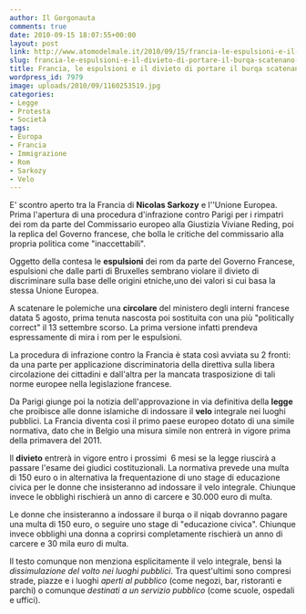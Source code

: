 ```yaml
---
author: Il Gorgonauta
comments: true
date: 2010-09-15 18:07:55+00:00
layout: post
link: http://www.atomodelmale.it/2010/09/15/francia-le-espulsioni-e-il-divieto-di-portare-il-burqa-scatenano-le-polemiche/
slug: francia-le-espulsioni-e-il-divieto-di-portare-il-burqa-scatenano-le-polemiche
title: Francia, le espulsioni e il divieto di portare il burqa scatenano le polemiche.
wordpress_id: 7979
image: uploads/2010/09/1160253519.jpg
categories:
- Legge
- Protesta
- Società
tags:
- Europa
- Francia
- Immigrazione
- Rom
- Sarkozy
- Velo
---
```



E' scontro aperto tra la Francia di **Nicolas Sarkozy** e l''Unione Europea. Prima l'apertura di una procedura d'infrazione contro Parigi per i rimpatri dei rom da parte del Commissario europeo alla Giustizia Viviane Reding, poi  la replica del Governo francese, che bolla le critiche del commissario alla propria politica come "inaccettabili".

Oggetto della contesa le **espulsioni** dei rom da parte del Governo Francese, espulsioni che dalle parti di Bruxelles sembrano violare il divieto di discriminare sulla base delle origini etniche,uno dei valori si cui basa la stessa Unione Europea.

A scatenare le polemiche una **circolare** del ministero degli interni francese datata 5 agosto, prima tenuta nascosta poi sostituita con una più "politically correct" il 13 settembre scorso. La prima versione infatti prendeva espressamente di mira i rom per le espulsioni.

La procedura di infrazione contro la Francia è stata così avviata su 2 fronti: da una parte per applicazione  discriminatoria della direttiva sulla libera circolazione dei cittadini e  dall'altra per la mancata trasposizione di tali norme europee nella legislazione  francese. 

Da Parigi giunge poi la notizia dell'approvazione in via definitiva della **legge** che proibisce alle donne islamiche di indossare il **velo** integrale nei luoghi pubblici. La Francia diventa così il primo paese europeo dotato di una simile normativa, dato che in Belgio una misura simile non entrerà in vigore prima della primavera del 2011.

Il **divieto** entrerà in vigore entro i prossimi  6 mesi se la legge riuscirà a passare l'esame dei giudici costituzionali. La normativa prevede una multa di 150 euro o in alternativa la frequentazione di uno stage di educazione civica per le donne che insisteranno ad indossare il velo integrale. Chiunque invece le obblighi rischierà un anno di carcere e 30.000 euro di multa.

Le donne che insisteranno a  indossare il burqa o il niqab dovranno pagare una multa di 150 euro, o  seguire uno stage di "educazione civica". Chiunque invece obblighi una  donna a coprirsi completamente rischierà un anno di carcere e 30 mila  euro di multa.

Il testo comunque non menziona esplicitamente il velo integrale,  bensì la _dissimulazione del volto nei luoghi pubblici_. Tra quest'ultimi sono compresi strade, piazze e i luoghi _aperti al pubblico_ (come negozi, bar, ristoranti e parchi) o comunque _destinati a un servizio pubblico_ (come scuole, ospedali e uffici).
